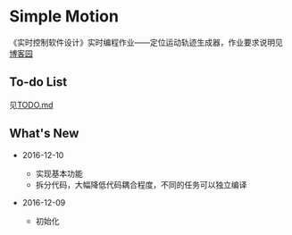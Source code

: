 Simple Motion
==============

《实时控制软件设计》实时编程作业——定位运动轨迹生成器，作业要求说明见
[博客园](http://www.cnblogs.com/bingc/p/6147388.html)


To-do List
-----------

见[TODO.md](TODO.md)


What's New
-----------

+ 2016-12-10
    - 实现基本功能
    - 拆分代码，大幅降低代码耦合程度，不同的任务可以独立编译

+ 2016-12-09
    - 初始化

